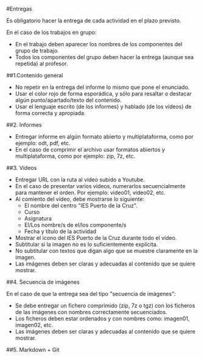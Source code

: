 

#Entregas

Es obligatorio hacer la entrega de cada actividad en el plazo previsto.

En el caso de los trabajos en grupo:
* En el trabajo deben aparecer los nombres de los componentes del grupo de trabajo.
* Todos los componentes del grupo deben hacer la entrega (aunque sea repetida) al profesor.

##1.Contenido general

* No repetir en la entrega del informe lo mismo que pone el enunciado.
* Usar el color rojo de forma esporádica, y sólo para resaltar o destacar
algún punto/apartado/texto del contenido.
* Usar el lenguaje escrito (de los informes) y hablado (de los vídeos) 
de forma correcta y apropiada.

##2. Informes

* Entregar informe en algún formato abierto y multiplataforma, como por ejemplo:
odt, pdf, etc.
* En el caso de comprimir el archivo usar formatos abiertos y multiplataforma,
como por ejemplo: zip, 7z, etc.

##3. Vídeos

* Entregar URL con la ruta al vídeo subido a Youtube.
* En el caso de presentar varios vídeos, numerarlos secuencialmente para mantener el orden.
Por ejemplo: video01, video02, etc.
* Al comiento del vídeo, debe mostrarse lo siguiente:
    * El nombre del centro "IES Puerto de la Cruz".
    * Curso
    * Asignatura
    * El/Los nombre/s de el/los componente/s
    * Fecha y título de la actividad
* Mostrar el icono del IES Puerto de la Cruz durante todo el vídeo.
* Subtitular si la imagen no es lo suficientemente explícita.
* No subtitular con textos que digan algo que se muestre claramente en la imagen.
* Las imágenes deben ser claras y adecuadas al contenido que se quiere mostrar.

##4. Secuencia de imágenes

En el caso de que la entrega sea del tipo "secuencia de imágenes":
* Se debe entregar un fichero comprimido (zip, 7z o tgz) con los ficheros de las
imágenes con nombres correctamente secuenciados.
* Los ficheros deben estar ordenados y con nombres como: imagen01, imagen02, etc.
* Las imágenes deben ser claras y adecuadas al contenido que se quiere mostrar.

##5. Markdown + Git

